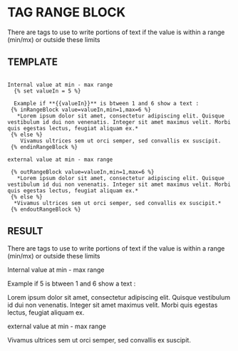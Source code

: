 # TAG RANGE BLOCK

There are tags to use to write portions of text if the value is within a range (min/mx) or outside these limits
 
## TEMPLATE

```
  
Internal value at min - max range
  {% set valueIn = 5 %}
  
  Example if **{{valueIn}}** is btween 1 and 6 show a text :
 {% inRangeBlock value=valueIn,min=1,max=6 %}
   *Lorem ipsum dolor sit amet, consectetur adipiscing elit. Quisque vestibulum id dui non venenatis. Integer sit amet maximus velit. Morbi quis egestas lectus, feugiat aliquam ex.*
 {% else %}
    Vivamus ultrices sem ut orci semper, sed convallis ex suscipit. 
 {% endinRangeBlock %}

external value at min - max range

 {% outRangeBlock value=valueIn,min=1,max=6 %}
   *Lorem ipsum dolor sit amet, consectetur adipiscing elit. Quisque vestibulum id dui non venenatis. Integer sit amet maximus velit. Morbi quis egestas lectus, feugiat aliquam ex.*
 {% else %}
  *Vivamus ultrices sem ut orci semper, sed convallis ex suscipit.*
 {% endoutRangeBlock %}

```

## RESULT

There are tags to use to write portions of text if the value is within a range (min/mx) or outside these limits

Internal value at min - max range

Example if 5 is btween 1 and 6 show a text :

Lorem ipsum dolor sit amet, consectetur adipiscing elit. Quisque vestibulum id dui non venenatis. Integer sit amet maximus velit. Morbi quis egestas lectus, feugiat aliquam ex.

external value at min - max range

Vivamus ultrices sem ut orci semper, sed convallis ex suscipit.
